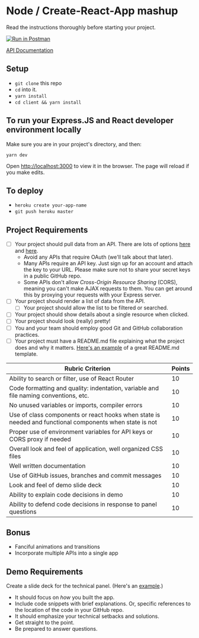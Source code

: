 # Node / Create-React-App mashup

Read the instructions thoroughly before starting your project.

[![Run in Postman](https://run.pstmn.io/button.svg)](https://app.getpostman.com/run-collection/fae957884d91dbb09943)

[API Documentation](https://documenter.getpostman.com/view/6130650/SzKPW2KM?version=latest#2ac94f64-df16-40e4-9a10-22233d95d294)

## Setup

- `git clone` this repo
- `cd` into it.
- `yarn install`
- `cd client && yarn install`

## To run your Express.JS and React developer environment locally

Make sure you are in your project's directory, and then:

```
yarn dev
```

Open [http://localhost:3000](http://localhost:3000) to view it in the browser. The page will reload if you make edits.

## To deploy

- `heroku create your-app-name`
- `git push heroku master`

## Project Requirements

- [ ] Your project should pull data from an API. There are lots of options [here](https://github.com/toddmotto/public-apis) and [here](https://market.mashape.com/).
  - Avoid any APIs that require OAuth (we'll talk about that later).
  - Many APIs require an API key. Just sign up for an account and attach the key to your URL. Please make sure not to share your secret keys in a public GitHub repo.
  - Some APIs don't allow _Cross-Origin Resource Sharing_ (CORS), meaning you can't make AJAX requests to them. You can get around this by proxying your requests with your Express server.
- [ ] Your project should render a list of data from the API.
  - [ ] Your project should allow the list to be filtered or searched.
- [ ] Your project should show details about a single resource when clicked.
- [ ] Your project should look (really) pretty!
- [ ] You and your team should employ good Git and GitHub collaboration practices.
- [ ] Your project must have a README.md file explaining what the project does and why it matters. [Here's an example](https://github.com/codeforamerica/howto/blob/master/Good-READMEs.md) of a great README.md template.

| Rubric Criterion                                                                                        | Points |
| ------------------------------------------------------------------------------------------------------- | ------ |
| Ability to search or filter, use of React Router                                                        | 10     |
| Code formatting and quality: indentation, variable and file naming conventions, etc.                    | 10     |
| No unused variables or imports, compiler errors                                                         | 10     |
| Use of class components or react hooks when state is needed and functional components when state is not | 10     |
| Proper use of environment variables for API keys or CORS proxy if needed                                | 10     |
| Overall look and feel of application, well organized CSS files                                          | 10     |
| Well written documentation                                                                              | 10     |
| Use of GitHub issues, branches and commit messages                                                      | 10     |
| Look and feel of demo slide deck                                                                        | 10     |
| Ability to explain code decisions in demo                                                               | 10     |
| Ability to defend code decisions in response to panel questions                                         | 10     |

## Bonus

- Fanciful animations and transitions
- Incorporate multiple APIs into a single app

## Demo Requirements

Create a slide deck for the technical panel. (Here's an [example](https://docs.google.com/presentation/d/15rfR-S5qAlzx4rHwBp_kJOlu0nQ7hcZOruTwbH6zRvQ/edit?usp=sharing).)

- It should focus on _how_ you built the app.
- Include code snippets with brief explanations. Or, specific references to the location of the code in your GitHub repo.
- It should emphasize your technical setbacks and solutions.
- Get straight to the point.
- Be prepared to answer questions.
